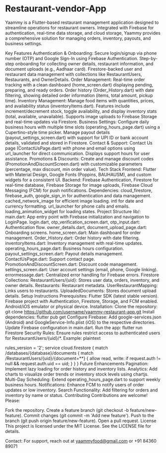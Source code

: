 # Restaurant-vendor-App
Yaammy is a Flutter-based restaurant management application designed to streamline operations for restaurant owners. Integrated with Firebase for authentication, real-time data storage, and cloud storage, Yaammy provides a comprehensive solution for managing orders, inventory, payouts, and business settings.



Key Features
Authentication & Onboarding:
Secure login/signup via phone number (OTP) and Google Sign-In using Firebase Authentication.
Step-by-step onboarding for collecting owner details, restaurant information, and document uploads (e.g., Aadhaar card).
Firestore-backed user and restaurant data management with collections like RestaurantUsers, Restaurants, and OwnerDetails.
Order Management:
Real-time order tracking with a clean dashboard (home_screen.dart) displaying pending, preparing, and ready orders.
Order history (Order_History.dart) with date filtering, showing detailed order information (items, total amount, pickup time).
Inventory Management:
Manage food items with quantities, prices, and availability status (inventoryItems.dart).
Features include increment/decrement stock, toggle availability, and display inventory stats (total, available, unavailable).
Supports image uploads to Firebase Storage and real-time updates via Firestore.
Business Settings:
Configure daily business hours with multiple time slots (operating_hours_page.dart) using a Cupertino-style time picker.
Manage payout details (payout_settings_screen.dart) with support for UPI ID or bank account details, validated and stored in Firestore.
Contact & Support:
Contact Us page (ContactUsPage.dart) with phone and email options using url_launcher for direct communication.
Displays support hours for user assistance.
Promotions & Discounts:
Create and manage discount codes (PromotionAndDiscountScreen.dart) with customizable parameters (percentage, max discount, min order value).
Tech Stack
Frontend: Flutter with Material Design, Google Fonts (Poppins, BAUHAUSM), and custom widgets for a consistent UI.
Backend: Firebase Authentication, Firestore for real-time database, Firebase Storage for image uploads, Firebase Cloud Messaging (FCM) for push notifications.
Dependencies:
cloud_firestore, firebase_auth, google_sign_in for authentication and data management.
cached_network_image for efficient image loading.
intl for date and currency formatting.
url_launcher for phone calls and emails.
loading_animation_widget for loading states.
Project Structure
lib/:
main.dart: App entry point with Firebase initialization and navigation to LoginPage.
login.dart, otp_verification_screen.dart, otp_input.dart: Authentication flow.
owner_details.dart, document_upload_page.dart: Onboarding screens.
home_screen.dart: Main dashboard for order management.
Order_History.dart: Order history with date filtering.
inventoryItems.dart: Inventory management with real-time updates.
operating_hours_page.dart: Business hours configuration.
payout_settings_screen.dart: Payout details management.
ContactUsPage.dart: Support contact page.
PromotionAndDiscountScreen.dart: Discount code management.
settings_screen.dart: User account settings (email, phone, Google linking).
errormessage.dart: Centralized error handling for Firebase errors.
Firestore Collections:
RestaurantUsers/{uid}: Stores user data, orders, inventory, and owner details.
Restaurants: Restaurant metadata.
UserRestaurantMapping: Links users to restaurants.
UploadedDocuments: Stores document upload details.
Setup Instructions
Prerequisites:
Flutter SDK (latest stable version).
Firebase project with Authentication, Firestore, Storage, and FCM enabled.
Android/iOS emulator or physical device.
Installation:
Clone the repository: git clone https://github.com/username/yaammy-restaurant-app.git
Install dependencies: flutter pub get
Configure Firebase:
Add google-services.json (Android) and GoogleService-Info.plist (iOS) to the respective directories.
Update Firebase configuration in main.dart.
Run the app: flutter run
Firestore Security Rules:
Ensure rules restrict access to authenticated users for RestaurantUsers/{uid}/*.
Example:
plaintext



rules_version = '2';
service cloud.firestore {
  match /databases/{database}/documents {
    match /RestaurantUsers/{uid}/{document=**} {
      allow read, write: if request.auth != null && request.auth.uid == uid;
    }
  }
}
Future Enhancements
Pagination: Implement lazy loading for order history and inventory lists.
Analytics: Add charts to visualize order trends or inventory stock levels using chartjs.
Multi-Day Scheduling: Extend operating_hours_page.dart to support weekly business hours.
Notifications: Enhance FCM to notify users of order updates or low inventory.
Search Functionality: Add filtering for orders and inventory by name or status.
Contributing
Contributions are welcome! Please:

Fork the repository.
Create a feature branch (git checkout -b feature/new-feature).
Commit changes (git commit -m 'Add new feature').
Push to the branch (git push origin feature/new-feature).
Open a pull request.
License
This project is licensed under the MIT License. See the LICENSE file for details.

Contact: For support, reach out at yaammyfood@gmail.com or +91 84360 89071
